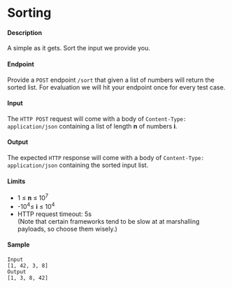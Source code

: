 <div id="wrapper">
<h1 id="sorting">Sorting</h1>
<h4 id="description">Description</h4>
<p>A simple as it gets. Sort the input we provide you.</p>
<h4 id="endpoint">Endpoint</h4>
<p>Provide a <code>POST</code> endpoint <code>/sort</code> that given a list of numbers will return the sorted list.
For evaluation we will hit your endpoint once for every test case.</p>
<h4 id="input">Input</h4>
<p>The <code>HTTP POST</code> request will come with a body of <code>Content-Type: application/json</code> containing a list of length <strong>n</strong> of numbers <strong>i</strong>.</p>
<h4 id="output">Output</h4>
<p>The expected <code>HTTP</code> response will come with a body of <code>Content-Type: application/json</code> containing the sorted input list.</p>
<h4 id="limits">Limits</h4>
<ul>
<li>1 ≤ <strong>n</strong> ≤ 10<sup>7</sup></li>
<li>-10<sup>4</sup>≤ <strong>i</strong> ≤ 10<sup>4</sup>  </li>
<li>HTTP request timeout: 5s<br>(Note that certain frameworks tend to be slow at at marshalling payloads, so choose them wisely.)</li>
</ul>
<h4 id="sample">Sample</h4>
<pre><code>Input
[1, 42, 3, 8]
Output
[1, 3, 8, 42]
</code></pre>
</div>
